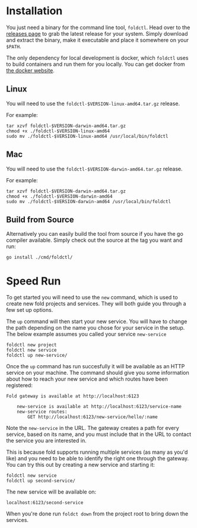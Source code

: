 # Installation

You just need a binary for the command line tool, `foldctl`. Head over to 
the [releases page](https://github.com/foldsh/fold/releases/) to grab the latest 
release for your system. Simply download and extract the binary, make it 
executable and place it somewhere on your `$PATH`.

The only dependency for local development is docker, which `foldctl` uses to
build containers and run them for you locally. You can get docker from [the
docker website](https://docs.docker.com/get-docker/).

## Linux

You will need to use the `foldctl-$VERSION-linux-amd64.tar.gz` release.

For example:

```
tar xzvf foldctl-$VERSION-darwin-amd64.tar.gz
chmod +x ./foldctl-$VERSION-linux-amd64
sudo mv ./foldctl-$VERSION-linux-amd64 /usr/local/bin/foldctl
```

## Mac

You will need to use the `foldctl-$VERSION-darwin-amd64.tar.gz` release.

For example:

```
tar xzvf foldctl-$VERSION-darwin-amd64.tar.gz
chmod +x ./foldctl-$VERSION-darwin-amd64
sudo mv ./foldctl-$VERSION-darwin-amd64 /usr/local/bin/foldctl
```

## Build from Source

Alternatively you can easily build the tool from source if you have the go
compiler available. Simply check out the source at the tag you want and run:

`go install ./cmd/foldctl/`

# Speed Run

To get started you will need to use the `new` command, which is used to create
new fold projects and services. They will both guide you through a few set up
options.

The `up` command will then start your new service. You will have to change the
path depending on the name you chose for your service in the setup. The below
example assumes you called your service `new-service`

```
foldctl new project
foldctl new service
foldctl up new-service/
```

Once the `up` command has run succesfully it will be available as an HTTP 
service on your machine. The command should give you some information about 
how to reach your new service and which routes have been registered:

```
Fold gateway is available at http://localhost:6123

    new-service is available at http://localhost:6123/service-name
    new-service routes:
        GET http://localhost:6123/new-service/hello/:name
```

Note the `new-service` in the URL. The gateway creates a path for every 
service, based on its name, and you must include that in the URL to contact 
the service you are interested in.

This is because fold supports running multiple services (as many as you'd like)
and you need to be able to identify the right one through the gateway. You can
try this out by creating a new service and starting it:

```
foldctl new service
foldctl up second-service/
```

The new service will be available on:

`localhost:6123/second-service`

When you're done run `foldct down` from the project root to bring down the
services.
